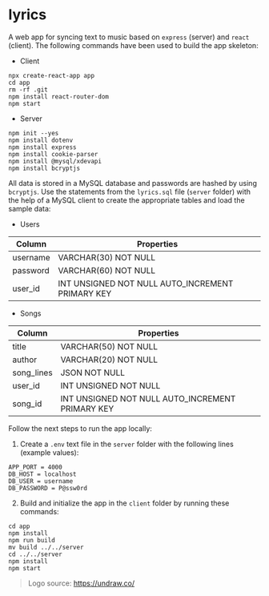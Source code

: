 # lyrics

A web app for syncing text to music based on `express` (server) and `react` (client). The following commands have been used to build the app skeleton:

* Client
```
npx create-react-app app
cd app
rm -rf .git
npm install react-router-dom
npm start
```
* Server
```
npm init --yes
npm install dotenv
npm install express
npm install cookie-parser
npm install @mysql/xdevapi
npm install bcryptjs
```

All data is stored in a MySQL database and passwords are hashed by using `bcryptjs`. Use the statements from the `lyrics.sql` file (`server` folder) with the help of a MySQL client to create the appropriate tables and load the sample data:

* Users

| Column | Properties |
| ------ | ---------- |
| username | VARCHAR(30) NOT NULL |
| password | VARCHAR(60) NOT NULL |
| user_id | INT UNSIGNED NOT NULL AUTO_INCREMENT PRIMARY KEY |

* Songs

| Column | Properties |
| ------ | ---------- |
| title | VARCHAR(50) NOT NULL |
| author | VARCHAR(20) NOT NULL |
| song_lines | JSON NOT NULL |
| user_id | INT UNSIGNED NOT NULL |
| song_id | INT UNSIGNED NOT NULL AUTO_INCREMENT PRIMARY KEY |

Follow the next steps to run the app locally:

1. Create a `.env` text file in the `server` folder with the following lines (example values):

```
APP_PORT = 4000
DB_HOST = localhost
DB_USER = username
DB_PASSWORD = P@ssw0rd
```
2. Build and initialize the app in the `client` folder by running these commands:
```
cd app
npm install
npm run build
mv build ../../server
cd ../../server
npm install
npm start
```

> Logo source: https://undraw.co/